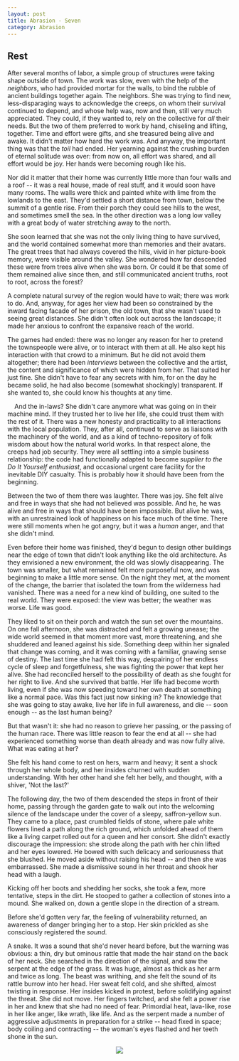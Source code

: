 ```yaml
---
layout: post
title: Abrasion - Seven
category: Abrasion
---
```


## Rest

After several months of labor, a simple group of structures were taking shape outside of town. The work was slow, even with the help of the *neighbors*, who had provided mortar for the walls, to bind the rubble of ancient buildings together again. The neighbors. She was trying to find new, less-disparaging ways to acknowledge the creeps, on whom their survival continued to depend, and whose help was, now and then, still very much appreciated. They could, if they wanted to, rely on the collective for *all* their needs. But the two of them preferred to work by hand, chiseling and lifting, together. Time and effort were gifts, and she treasured being alive and awake. It didn't matter how hard the work was. And anyway, the important thing was that the *toil* had ended. Her yearning against the crushing burden of eternal solitude was over: from now on, all effort was shared, and all effort would be joy. Her hands were becoming rough like his.

Nor did it matter that their home was currently little more than four walls and a roof -- it was a real house, made of real stuff, and it would soon have many rooms. The walls were thick and painted white with lime from the lowlands to the east. They'd settled a short distance from town, below the summit of a gentle rise. From their porch they could see hills to the west, and sometimes smell the sea. In the other direction was a long low valley with a great body of water stretching away to the north.

She soon learned that she was not the only living thing to have survived, and the world contained somewhat more than memories and their avatars. The great trees that had always covered the hills, vivid in her picture-book memory, were visible around the valley. She wondered how far descended these were from trees alive when she was born. Or could it be that some of them remained alive since then, and still communicated ancient truths, root to root, across the forest?

A complete natural survey of the region would have to wait; there was work to do. And, anyway, for ages her view had been so constrained by the inward facing facade of her prison, the old town, that she wasn't used to seeing great distances. She didn't often look out across the landscape; it made her anxious to confront the expansive reach of the world.

The games had ended: there was no longer any reason for her to pretend the townspeople were alive, or to interact with them at all. He also kept his interaction with that crowd to a minimum. But he did not avoid them altogether; there had been *interviews* between the collective and the artist, the content and significance of which were hidden from her. That suited her just fine. She didn't have to fear any secrets with him, for on the day he became solid, he had also become (somewhat shockingly) transparent. If she wanted to, she could know his thoughts at any time.

    And the in-laws? She didn't care anymore what was going on in their machine mind. If they trusted her to live her life, she could trust them with the rest of it. There was a new honesty and practicality to all interactions with the local population. They, after all, continued to serve as liaisons with the machinery of the world, and as a kind of techno-repository of folk wisdom about how the natural world works. In that respect alone, the creeps had job security. They were all settling into a simple business relationship: the code had functionally adapted to become *supplier to the Do It Yourself enthusiast*, and occasional urgent care facility for the inevitable DIY casualty. This is probably how it should have been from the beginning.

Between the two of them there was laughter. There was joy. She felt alive and free in ways that she had not believed was possible. And he, he was alive and free in ways that should have been impossible. But alive he was, with an unrestrained look of happiness on his face much of the time. There were still moments when he got angry, but it was a *human* anger, and that she didn't mind.

Even before their home was finished, they'd begun to design other buildings near the edge of town that didn't look anything like the old architecture. As they envisioned a new environment, the old was slowly disappearing. The town was smaller, but what remained felt more purposeful now, and was beginning to make a little more sense. On the night they met, at the moment of the change, the barrier that isolated the town from the wilderness had vanished. There was a need for a new kind of building, one suited to the real world. They were exposed: the view was better; the weather was worse. Life was good.

They liked to sit on their porch and watch the sun set over the mountains. On one fall afternoon, she was distracted and felt a growing unease; the wide world seemed in that moment more vast, more threatening, and she shuddered and leaned against his side. Something deep within her signaled that change was coming, and it was coming with a familiar, gnawing sense of destiny. The last time she had felt this way, despairing of her endless cycle of sleep and forgetfulness, she was fighting the power that kept her alive. She had reconciled herself to the possibility of death as she fought for her right to live. And she survived that battle. Her life had become worth living, even if she was now speeding toward her own death at something like a normal pace. Was this fact just now sinking in? The knowledge that she was going to stay awake, live her life in full awareness, and die -- soon enough -- as the last human being?

But that wasn't it: she had no reason to grieve her passing, or the passing of the human race. There was little reason to fear the end at all -- she had experienced something worse than death already and was now fully alive. What was eating at her?

She felt his hand come to rest on hers, warm and heavy; it sent a shock through her whole body, and her insides churned with sudden understanding. With her other hand she felt her belly, and thought, with a shiver, 'Not the last?'
 

The following day, the two of them descended the steps in front of their home, passing through the garden gate to walk out into the welcoming silence of the landscape under the cover of a sleepy, saffron-yellow sun. They came to a place, past crumbled fields of stone, where pale white flowers lined a path along the rich ground, which unfolded ahead of them like a living carpet rolled out for a queen and her consort. She didn't exactly discourage the impression: she strode along the path with her chin lifted and her eyes lowered. He bowed with such delicacy and seriousness that she blushed. He moved aside without raising his head -- and then she was embarrassed. She made a dismissive sound in her throat and shook her head with a laugh.

Kicking off her boots and shedding her socks, she took a few, more tentative, steps in the dirt. He stooped to gather a collection of stones into a mound. She walked on, down a gentle slope in the direction of a stream.

Before she'd gotten very far, the feeling of vulnerability returned, an awareness of danger bringing her to a stop. Her skin prickled as she consciously registered the *sound*.

A snake. It was a sound that she'd never heard before, but the warning was obvious: a thin, dry but ominous rattle that made the hair stand on the back of her neck. She searched in the direction of the signal, and saw the serpent at the edge of the grass. It was huge, almost as thick as her arm and twice as long. The beast was writhing, and she felt the sound of its rattle burrow into her head. Her sweat felt cold, and she shifted, almost twisting in response. Her insides kicked in protest, before solidifying against the threat. She did not move. Her fingers twitched, and she felt a power rise in her and knew that she had no need of fear. Primordial heat, lava-like, rose in her like anger, like wrath, like life. And as the serpent made a number of aggressive adjustments in preparation for a strike -- head fixed in space; body coiling and contracting -- the woman's eyes flashed and her teeth shone in the sun.


<div style="text-align:center">
<img src="{{ '/assets/images/divider.svg' | relative_url }}" />
</div>